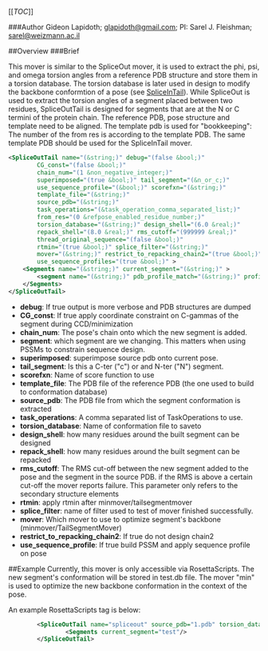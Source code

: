 [[_TOC_]]

###Author
Gideon Lapidoth; glapidoth@gmail.com; PI: Sarel J. Fleishman; sarel@weizmann.ac.il

##Overview
###Brief 

This mover is similar to the SpliceOut mover, it is used to extract the phi, psi, and omega torsion angles from a reference PDB structure and store them in a torsion database. The torsion database is later used in design to modify the backbone conformtion of a pose (see [SpliceInTail](https://www.rosettacommons.org/docs/wiki/create/scripting_documentation/RosettaScripts/Movers/SpliceInTail)). While SpliceOut is used to extract the torsion angles of a segment placed between two residues, SpliceOutTail is designed for segments that are at the N or C termini of the protein chain. The reference PDB, pose structure and template need to be aligned. The template pdb is used for "bookkeeping": The number of the from res is according to the template PDB. The same template PDB should be used for the SpliceInTail mover. 

```xml
<SpliceOutTail name="(&string;)" debug="(false &bool;)"
        CG_const="(false &bool;)" 
        chain_num="(1 &non_negative_integer;)" 
        superimposed="(true &bool;)" tail_segment="(&n_or_c;)"
        use_sequence_profile="(&bool;)" scorefxn="(&string;)"
        template_file="(&string;)" 
        source_pdb="(&string;)"
        task_operations="(&task_operation_comma_separated_list;)"
        from_res="(0 &refpose_enabled_residue_number;)"
        torsion_database="(&string;)" design_shell="(6.0 &real;)"
        repack_shell="(8.0 &real;)" rms_cutoff="(999999 &real;)"
        thread_original_sequence="(false &bool;)"
        rtmin="(true &bool;)" splice_filter="(&string;)"
        mover="(&string;)" restrict_to_repacking_chain2="(true &bool;)"
        use_sequence_profiles="(true &bool;)" >
    <Segments name="(&string;)" current_segment="(&string;)" >
        <segment name="(&string;)" pdb_profile_match="(&string;)" profiles="(&string;)" />
    </Segments>
</SpliceOutTail>
```
-    **debug**: If true output is more verbose and PDB structures are dumped 
-    **CG_const**: If true apply coordinate constraint on C-gammas of the segment during CCD/minimization
-   **chain_num**: The pose's chain onto which the new segment is added.
-   **segment**: which segment are we changing. This matters when using PSSMs to constrain sequence design.
-   **superimposed**: superimpose source pdb onto current pose.
-   **tail_segment**: Is this a C-ter ("c") or and N-ter ("N") segment.
-   **scorefxn**: Name of score function to use
-   **template_file**: The PDB file of the reference PDB (the one used to build to conformation database)
-   **source_pdb**: The PDB file from which the segment conformation is extracted
-   **task_operations**: A comma separated list of TaskOperations to use.
-   **torsion_database**: Name of conformation file to saveto
-   **design_shell**: how many residues around the built segment can be designed
-   **repack_shell**: how many residues around the built segment can be repacked
-   **rms_cutoff**: The RMS cut-off between the new segment added to the pose and the segment in the source PDB. if the RMS is above a certain cut-off the mover reports failure. This parameter only refers to the secondary structure elements
-   **rtmin**: apply rtmin after minmover/tailsegmentmover
-   **splice_filter**: name of filter used to test of mover finished successfully. 
-   **mover**: Which mover to use to optimize segment's backbone (minmover/TailSegmentMover)
-   **restrict_to_repacking_chain2**: If true do not design chain2
-   **use_sequence_profile**: If true build PSSM and apply sequence profile on pose

##Example
Currently, this mover is only accessible via RosettaScripts. The new segment's conformation will be stored in  test.db file. The mover "min" is used to optimize the new backbone conformation in the context of the pose.

An example RosettaScripts tag is below:

```xml
		<SpliceOutTail name="spliceout" source_pdb="1.pdb" torsion_database="test.db" scorefxn="talaris2014" tail_segment="c" from_res="100" rms_cutoff="100" design_shell="0.01" repack_shell="0.01" template_file="template.pdb" task_operations="init,rtr" debug="1" mover="min" superimposed="1"> 
      			<Segments current_segment="test"/>
		</SpliceOutTail>


```